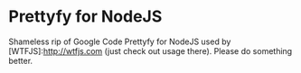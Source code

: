 Prettyfy for NodeJS
===

Shameless rip of Google Code Prettyfy for NodeJS used by [WTFJS]:http://wtfjs.com (just check out usage there). Please do something better.

[@brianleroux]:http://twitter.com/brianleroux

